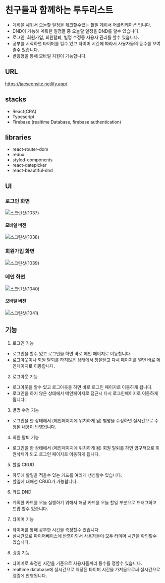 # 친구들과 함께하는 투두리스트
- 계획을 세워서 오늘할 일정을 체크할수있는 할일 계획서 어플리케이션 입니다.
- DND이 가능해 계획한 일정들 중 오늘할 일정을 DND를 할수 있습니다.
- 로그인, 회원가입, 회원탈퇴, 별명 수정등 사용자 관리를 할수 있습니다.
- 공부를 시작하면 타이머를 킬수 있고 타이머 시간에 따라서 사용자들의 등수를 보여줄수 있습니다.
- 반응형을 통해 모바일 지원이 가능합니다.

## URL
https://jaeseonsite.netlify.app/

## stacks
- React(CRA)
- Typescript
- Firebase (realtime Database, firebase authentication)

## libraries
- react-router-dom
- redux
- styled-components
- react-datepicker
- react-beautiful-dnd

## UI

### 로그인 화면
![스크린샷(1037)](https://user-images.githubusercontent.com/67785334/109589527-cc95ce00-7b4d-11eb-891f-9e3a95e24d34.png)

#### 모바일 버전
![스크린샷(1038)](https://user-images.githubusercontent.com/67785334/109589855-59d92280-7b4e-11eb-917c-ea138289a778.png)

### 회원가입 화면
![스크린샷(1039)](https://user-images.githubusercontent.com/67785334/109589948-7bd2a500-7b4e-11eb-8d58-b31f8edd39d5.png)

### 메인 화면
![스크린샷(1040)](https://user-images.githubusercontent.com/67785334/109589993-8f7e0b80-7b4e-11eb-9141-5fb07421af4c.png)

#### 모바일 버전
![스크린샷(1041)](https://user-images.githubusercontent.com/67785334/109590082-b3d9e800-7b4e-11eb-8354-d0304cb9a481.png)

## 기능
1. 로그인 기능
  - 로그인을 할수 있고 로그인을 하면 바로 메인 페이지로 이동합니다.
  - 로그아웃이나 회원 탈퇴를 하지않은 상태에서 창을닫고 다시 페이지를 열면 바로 메인페이지로 이동합니다.

2. 로그아웃 기능
- 로그아웃을 할수 있고 로그아웃을 하면 바로 로그인 페이지로 이동하게 됩니다.
- 로그인을 하지 않은 상태에서 메인페이지로 접근시 다시 로그인페이지로 이동하게 됩니다.

3. 별명 수정 기능
- 로그인을 한 상태에서 (메인페이지에 위치하게 됨) 별명을 수정하면 실시간으로 수정된 내용이 반영됩니다.

4. 회원 탈퇴 기능
- 로그인을 한 상태에서 (메인페이지에 위치하게 됨) 회원 탈퇴를 하면 영구적으로 회원삭제가 되고 로그인 페이지로 이동하게 됩니다.

5. 할일 CRUD
- 하루에 할일을 적을수 있는 카드를 여러개 생성할수 있습니다.
- 할일에 대해선 CRUD가 가능합니다.

6. 카드 DND
- 계획한 카드를 오늘 실행하기 위해서 해당 카드를 오늘 할일 부분으로 드래그하고 드랍 할수 있습니다.

7. 타이머 기능
- 타이머를 통해 공부한 시간을 측정할수 있습니다.
- 실시간으로 파이어베이스에 반영이되서 사용자들이 모두 타이머 시간을 확인할수 있습니다.

8. 랭킹 기능
- 타이머로 측정한 시간을 기준으로 사용자들끼리 등수를 정할수 있습니다.
- realtime database에 실시간으로 저장된 타이머 시간을 가져옴으로써 실시간으로 랭킹에 반영됩니다.
